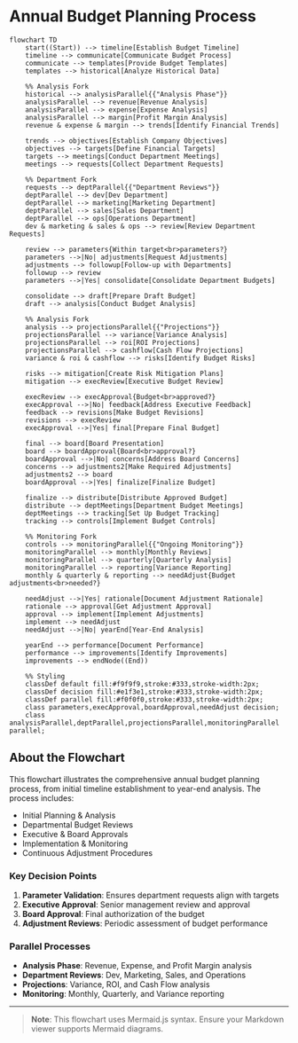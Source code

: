 # Annual Budget Planning Process

```mermaid
flowchart TD
    start((Start)) --> timeline[Establish Budget Timeline]
    timeline --> communicate[Communicate Budget Process]
    communicate --> templates[Provide Budget Templates]
    templates --> historical[Analyze Historical Data]
    
    %% Analysis Fork
    historical --> analysisParallel{{"Analysis Phase"}}
    analysisParallel --> revenue[Revenue Analysis]
    analysisParallel --> expense[Expense Analysis]
    analysisParallel --> margin[Profit Margin Analysis]
    revenue & expense & margin --> trends[Identify Financial Trends]
    
    trends --> objectives[Establish Company Objectives]
    objectives --> targets[Define Financial Targets]
    targets --> meetings[Conduct Department Meetings]
    meetings --> requests[Collect Department Requests]
    
    %% Department Fork
    requests --> deptParallel{{"Department Reviews"}}
    deptParallel --> dev[Dev Department]
    deptParallel --> marketing[Marketing Department]
    deptParallel --> sales[Sales Department]
    deptParallel --> ops[Operations Department]
    dev & marketing & sales & ops --> review[Review Department Requests]
    
    review --> parameters{Within target<br>parameters?}
    parameters -->|No| adjustments[Request Adjustments]
    adjustments --> followup[Follow-up with Departments]
    followup --> review
    parameters -->|Yes| consolidate[Consolidate Department Budgets]
    
    consolidate --> draft[Prepare Draft Budget]
    draft --> analysis[Conduct Budget Analysis]
    
    %% Analysis Fork
    analysis --> projectionsParallel{{"Projections"}}
    projectionsParallel --> variance[Variance Analysis]
    projectionsParallel --> roi[ROI Projections]
    projectionsParallel --> cashflow[Cash Flow Projections]
    variance & roi & cashflow --> risks[Identify Budget Risks]
    
    risks --> mitigation[Create Risk Mitigation Plans]
    mitigation --> execReview[Executive Budget Review]
    
    execReview --> execApproval{Budget<br>approved?}
    execApproval -->|No| feedback[Address Executive Feedback]
    feedback --> revisions[Make Budget Revisions]
    revisions --> execReview
    execApproval -->|Yes| final[Prepare Final Budget]
    
    final --> board[Board Presentation]
    board --> boardApproval{Board<br>approval?}
    boardApproval -->|No| concerns[Address Board Concerns]
    concerns --> adjustments2[Make Required Adjustments]
    adjustments2 --> board
    boardApproval -->|Yes| finalize[Finalize Budget]
    
    finalize --> distribute[Distribute Approved Budget]
    distribute --> deptMeetings[Department Budget Meetings]
    deptMeetings --> tracking[Set Up Budget Tracking]
    tracking --> controls[Implement Budget Controls]
    
    %% Monitoring Fork
    controls --> monitoringParallel{{"Ongoing Monitoring"}}
    monitoringParallel --> monthly[Monthly Reviews]
    monitoringParallel --> quarterly[Quarterly Analysis]
    monitoringParallel --> reporting[Variance Reporting]
    monthly & quarterly & reporting --> needAdjust{Budget adjustments<br>needed?}
    
    needAdjust -->|Yes| rationale[Document Adjustment Rationale]
    rationale --> approval[Get Adjustment Approval]
    approval --> implement[Implement Adjustments]
    implement --> needAdjust
    needAdjust -->|No| yearEnd[Year-End Analysis]
    
    yearEnd --> performance[Document Performance]
    performance --> improvements[Identify Improvements]
    improvements --> endNode((End))

    %% Styling
    classDef default fill:#f9f9f9,stroke:#333,stroke-width:2px;
    classDef decision fill:#e1f3e1,stroke:#333,stroke-width:2px;
    classDef parallel fill:#f0f0f0,stroke:#333,stroke-width:2px;
    class parameters,execApproval,boardApproval,needAdjust decision;
    class analysisParallel,deptParallel,projectionsParallel,monitoringParallel parallel;
```

## About the Flowchart

This flowchart illustrates the comprehensive annual budget planning process, from initial timeline establishment to year-end analysis. The process includes:

- Initial Planning & Analysis
- Departmental Budget Reviews
- Executive & Board Approvals
- Implementation & Monitoring
- Continuous Adjustment Procedures

### Key Decision Points

1. **Parameter Validation**: Ensures department requests align with targets
2. **Executive Approval**: Senior management review and approval
3. **Board Approval**: Final authorization of the budget
4. **Adjustment Reviews**: Periodic assessment of budget performance

### Parallel Processes

- **Analysis Phase**: Revenue, Expense, and Profit Margin analysis
- **Department Reviews**: Dev, Marketing, Sales, and Operations
- **Projections**: Variance, ROI, and Cash Flow analysis
- **Monitoring**: Monthly, Quarterly, and Variance reporting

---
> **Note**: This flowchart uses Mermaid.js syntax. Ensure your Markdown viewer supports Mermaid diagrams.